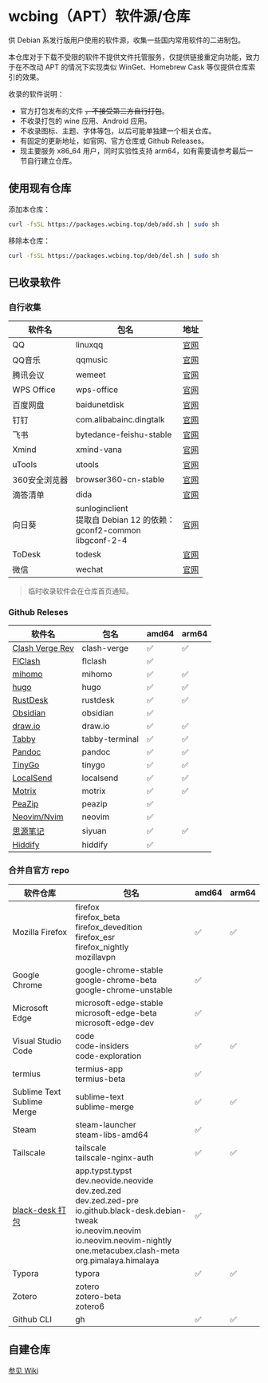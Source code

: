 # wcbing（APT）软件源/仓库

供 Debian 系发行版用户使用的软件源，收集一些国内常用软件的二进制包。

本仓库对于下载不受限的软件不提供文件托管服务，仅提供链接重定向功能，致力于在不改动 APT 的情况下实现类似 WinGet、Homebrew Cask 等仅提供仓库索引的效果。

收录的软件说明：
- 官方打包发布的文件 ~~，不接受第三方自行打包~~。
- 不收录打包的 wine 应用、Android 应用。
- 不收录图标、主题、字体等包，以后可能单独建一个相关仓库。
- 有固定的更新地址，如官网、官方仓库或 Github Releases。
- 现主要服务 x86_64 用户，同时实验性支持 arm64，如有需要请参考最后一节自行建立仓库。

## 使用现有仓库

添加本仓库：
```sh
curl -fsSL https://packages.wcbing.top/deb/add.sh | sudo sh
```

移除本仓库：
```sh
curl -fsSL https://packages.wcbing.top/deb/del.sh | sudo sh
```

## 已收录软件

### 自行收集

|软件名|包名|地址|
|-|-|-|
|QQ|linuxqq|[官网](https://im.qq.com/linuxqq/)|
|QQ音乐|qqmusic|[官网](https://y.qq.com/download/download.html)|
|腾讯会议|wemeet|[官网](https://meeting.tencent.com/download/)|
|WPS Office|wps-office|[官网](https://linux.wps.cn/)|
|百度网盘|baidunetdisk|[官网](https://pan.baidu.com/download)|
|钉钉|com.alibabainc.dingtalk|[官网](https://www.dingtalk.com/download/)|
|飞书|bytedance-feishu-stable|[官网](https://www.feishu.cn/download)|
|Xmind|xmind-vana|[官网](https://xmind.cn/download/)|
|uTools|utools|[官网](https://u.tools/download/)|
|360安全浏览器|browser360-cn-stable|[官网](https://browser.360.net/gc/)|
|滴答清单|dida|[官网](https://dida365.com/download)|
|向日葵|sunloginclient<br />提取自 Debian 12 的依赖：<br />gconf2-common<br />libgconf-2-4|[官网](https://sunlogin.oray.com/download/linux)|
|ToDesk|todesk|[官网](https://www.todesk.com/linux.html)|
|微信|wechat|[官网](https://linux.weixin.qq.com/)|

> 临时收录软件会在仓库首页通知。

### Github Releses

| 软件名 | 包名 | amd64 | arm64 |
| ----- | ---- | ----- | ----- |
| [Clash Verge Rev](https://github.com/clash-verge-rev/clash-verge-rev/releases) | clash-verge | ✅ | ✅ |
| [FlClash](https://github.com/chen08209/FlClash/releases) | flclash | ✅ | |
| [mihomo](https://github.com/MetaCubeX/mihomo/releases) | mihomo | ✅ | ✅ |
| [hugo](https://github.com/gohugoio/hugo/releases) | hugo | ✅ | ✅ |
| [RustDesk](https://github.com/rustdesk/rustdesk/releases) | rustdesk | ✅ | ✅ |
| [Obsidian](https://github.com/obsidianmd/obsidian-releases/releases) | obsidian | ✅ | |
| [draw.io](https://github.com/jgraph/drawio-desktop/releases) | draw.io | ✅ | ✅ |
| [Tabby](https://github.com/Eugeny/tabby/releases) | tabby-terminal | ✅ | ✅ |
| [Pandoc](https://github.com/jgm/pandoc/releases) | pandoc | ✅ | ✅ |
| [TinyGo](https://github.com/tinygo-org/tinygo/releases) | tinygo | ✅ | ✅ |
| [LocalSend](https://github.com/localsend/localsend/releases) | localsend | ✅ | ✅ |
| [Motrix](https://github.com/agalwood/Motrix/releases) | motrix | ✅ | ✅ |
| [PeaZip](https://github.com/peazip/PeaZip/releases) | peazip | ✅ | |
| [Neovim/Nvim](https://github.com/neovim/neovim-releases/releases) | neovim | ✅ | |
| [思源笔记](https://github.com/siyuan-note/siyuan/releases) | siyuan | ✅ | ✅ |
| [Hiddify](https://github.com/hiddify/hiddify-app/releases) | hiddify | ✅ | |

### 合并自官方 repo

| 软件仓库 | 包名 | amd64 | arm64 |
| ------ | ---- | ----- | ----- |
|Mozilla Firefox|firefox<br />firefox_beta<br />firefox_devedition<br />firefox_esr<br />firefox_nightly<br />mozillavpn| ✅ | ✅ |
|Google Chrome|google-chrome-stable<br />google-chrome-beta<br />google-chrome-unstable| ✅ | |
|Microsoft Edge|microsoft-edge-stable<br />microsoft-edge-beta<br />microsoft-edge-dev| ✅ | |
|Visual Studio Code|code<br />code-insiders<br />code-exploration| ✅ | ✅ |
|termius|termius-app<br />termius-beta| ✅ | |
|Sublime Text<br />Sublime Merge|sublime-text<br />sublime-merge| ✅ | ✅ |
|Steam|steam-launcher<br />steam-libs-amd64| ✅ | |
|Tailscale|tailscale<br />tailscale-nginx-auth| ✅ | ✅ |
|[black-desk 打包](https://github.com/black-desk/debs)|app.typst.typst<br />dev.neovide.neovide<br />dev.zed.zed<br />dev.zed.zed-pre<br />io.github.black-desk.debian-tweak<br />io.neovim.neovim<br />io.neovim.neovim-nightly<br />one.metacubex.clash-meta<br />org.pimalaya.himalaya| ✅ | |
|Typora|typora| ✅ | ✅ |
|Zotero|zotero<br />zotero-beta<br />zotero6|
|Github CLI|gh| ✅ | ✅ |


## 自建仓库

[参见 Wiki](https://github.com/wcbing/wcbing-apt-repo/wiki/self-hosting)
